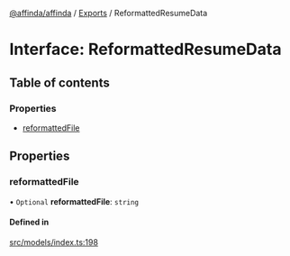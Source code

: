[@affinda/affinda](../README.md) / [Exports](../modules.md) / ReformattedResumeData

# Interface: ReformattedResumeData

## Table of contents

### Properties

- [reformattedFile](ReformattedResumeData.md#reformattedfile)

## Properties

### reformattedFile

• `Optional` **reformattedFile**: `string`

#### Defined in

[src/models/index.ts:198](https://github.com/affinda/affinda-typescript/blob/a379e85/src/models/index.ts#L198)
